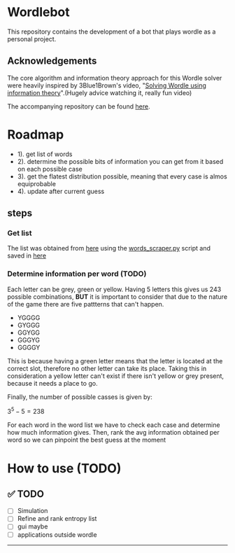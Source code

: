 # Wordlebot
This repository contains the development of a bot that plays wordle as a personal project.
## Acknowledgements

The core algorithm and information theory approach for this Wordle solver were heavily inspired by 3Blue1Brown's video, "[Solving Wordle using information theory](https://www.youtube.com/watch?v=v68zYyaEmEA)".(Hugely advice watching it, really fun video)

The accompanying repository can be found [here]([https://github.com/3b1b/videos/tree/master/2022/wordle](https://github.com/3b1b/videos/tree/master/_2022/wordle)).
# Roadmap

- 1). get list of words
- 2). determine the possible bits of information you can get from it based on each possible case
- 3). get the flatest distribution possible, meaning that every case is almos equiprobable
- 4). update after current guess

## steps
### Get list
The list was obtained from [here](https://wordraiders.com/wordle-words/) using the [words_scraper.py](/code/words_scraper.py) script and saved in [here](/code/word_list.txt)
### Determine information per word (TODO)
Each letter can be grey, green or yellow. Having 5 letters this gives us 243 possible combinations, **BUT** it is important to consider that due to the nature of the game there are five pattterns that can't happen.

- YGGGG
- GYGGG
- GGYGG
- GGGYG
- GGGGY

This is because having a green letter means that the letter is located at the correct slot, therefore no other letter can take its place. Taking this in consideration a yellow letter can't exist if there isn't yellow or grey present, because it needs a place to go.

Finally, the number of possible casses is given by:

$3^5-5=238$


For each word in the word list we have to check each case and determine how much information gives. Then, rank the avg information obtained per word so we can pinpoint the best guess at the moment
# How to use (TODO)

## ✅ TODO   
- [ ] Simulation
- [ ] Refine and rank entropy list
- [ ] gui maybe
- [ ] applications outside wordle
---
